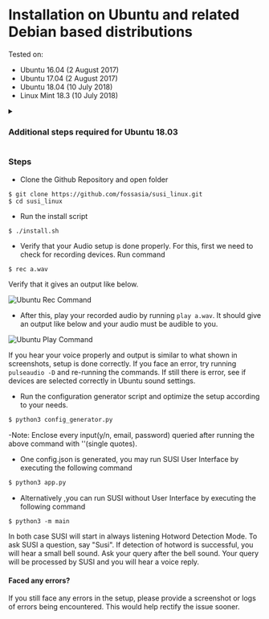 # Installation on Ubuntu and related Debian based distributions

Tested on:
- Ubuntu 16.04 (2 August 2017)
- Ubuntu 17.04 (2 August 2017)
- Ubuntu 18.04 (10 July 2018)
- Linux Mint 18.3 (10 July 2018)

<details>
 <summary>
   
   ### Additional steps required for Ubuntu 18.03
 </summary>
  
- Java is not installed by default and there are some compatibility issues with the latest version of Java (Java 10 as of writing) installed by `default-jdk` therefore, you need to manually install an older version of Java (tested with OpenJDK Java 8).
 
  - You may install OpenJDK's Java 8 by running:
  - `$ sudo apt install openjdk-8-jre openjdk-8-jdk`   
- There are some issues with `ca-certificates`on Ubuntu 18.03 (as of writing) and you will encounter some errors while building `susi_server` if not rectified
  - You will need to run the following commands:
  ```
  sudo echo '\xfe\xed\xfe\xed\x00\x00\x00\x02\x00\x00\x00\x00\xe2\x68\x6e\x45\xfb\x43\xdf\xa4\xd9\x92\xdd\x41\xce\xb6\xb2\x1c\x63\x30\xd7\x92' > /etc/ssl/certs/java/cacerts
  sudo /var/lib/dpkg/info/ca-certificates-java.postinst configure
  ```
</details>

### Steps

- Clone the Github Repository and open folder
```
$ git clone https://github.com/fossasia/susi_linux.git
$ cd susi_linux
```
- Run the install script
````bash
$ ./install.sh
````
- Verify that your Audio setup is done properly. For this, first we need to check for recording devices. Run command 
```
$ rec a.wav
```
Verify that it gives an output like below.

![Ubuntu Rec Command](images/ubuntu-rec.png)

- After this, play your recorded audio by running ```play a.wav```. It should give an output like below
and your audio must be audible to you.

![Ubuntu Play Command](images/ubuntu-play.png)

If you hear your voice properly and output is similar to what shown in screenshots, setup is 
done correctly. If you face an error, try running ```pulseaudio -D``` and re-running the commands.
If still there is error, see if devices are selected correctly in Ubuntu sound settings.

- Run the configuration generator script and optimize the setup according to your needs.
```bash
$ python3 config_generator.py
```
-Note: Enclose every input(y/n, email, password) queried after running the above command with ''(single quotes).

- One config.json is generated, you may run SUSI User Interface by executing the following command
```bash
$ python3 app.py
```
- Alternatively ,you can run SUSI without User Interface by executing the following command
```
$ python3 -m main
```

In both case SUSI will start in always listening Hotword Detection Mode. To ask SUSI a question, say "Susi". If detection of
hotword is successful, you will hear a small bell sound. Ask your query after the bell sound. Your query will be
processed by SUSI and you will hear a voice reply.

#### Faced any errors?

If you still face any errors in the setup, please provide a screenshot or logs of errors being encountered.
This would help rectify the issue sooner.

